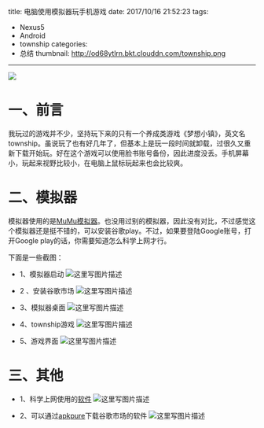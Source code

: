 title: 电脑使用模拟器玩手机游戏
date: 2017/10/16 21:52:23
tags:
- Nexus5
- Android
- township
categories:
- 总结
thumbnail: http://od68ytlrn.bkt.clouddn.com/township.png
---


![](http://od68ytlrn.bkt.clouddn.com/township.png)
# 一、前言
我玩过的游戏并不少，坚持玩下来的只有一个养成类游戏《梦想小镇》，英文名township。虽说玩了也有好几年了，但基本上是玩一段时间就卸载，过很久又重新下载开始玩。好在这个游戏可以使用脸书账号备份，因此进度没丢。手机屏幕小，玩起来视野比较小，在电脑上鼠标玩起来也会比较爽。

<!-- more -->

# 二、模拟器
模拟器使用的是[MuMu模拟器](http://mumu.163.com/fab/win2.html)。也没用过别的模拟器，因此没有对比，不过感觉这个模拟器还是挺不错的，可以安装谷歌play。不过，如果要登陆Google账号，打开Google play的话，你需要知道怎么科学上网才行。

下面是一些截图：

- 1、模拟器启动
![这里写图片描述](http://p7tst3obo.bkt.clouddn.com/20171016213837037?imageView2/0/interlace/1/q/100|watermark/2/text/Y3lhbmcudGVjaA==/font/Y29uc29sYXM=/fontsize/720/fill/I0Q0RUVGMQ==/dissolve/69/gravity/SouthEast/dx/10/dy/10)

- 2 、安装谷歌市场
![这里写图片描述](http://p7tst3obo.bkt.clouddn.com/20171016213934464?imageView2/0/interlace/1/q/100|watermark/2/text/Y3lhbmcudGVjaA==/font/Y29uc29sYXM=/fontsize/720/fill/I0Q0RUVGMQ==/dissolve/69/gravity/SouthEast/dx/10/dy/10)

- 3、模拟器桌面
![这里写图片描述](http://p7tst3obo.bkt.clouddn.com/20171016214009211?imageView2/0/interlace/1/q/100|watermark/2/text/Y3lhbmcudGVjaA==/font/Y29uc29sYXM=/fontsize/720/fill/I0Q0RUVGMQ==/dissolve/69/gravity/SouthEast/dx/10/dy/10)

- 4、township游戏
![这里写图片描述](http://p7tst3obo.bkt.clouddn.com/20171016214055920?imageView2/0/interlace/1/q/100|watermark/2/text/Y3lhbmcudGVjaA==/font/Y29uc29sYXM=/fontsize/720/fill/I0Q0RUVGMQ==/dissolve/69/gravity/SouthEast/dx/10/dy/10)

- 5、游戏界面
![这里写图片描述](http://p7tst3obo.bkt.clouddn.com/20171016214123405?imageView2/0/interlace/1/q/100|watermark/2/text/Y3lhbmcudGVjaA==/font/Y29uc29sYXM=/fontsize/720/fill/I0Q0RUVGMQ==/dissolve/69/gravity/SouthEast/dx/10/dy/10)

# 三、其他

- 1、科学上网使用的[软件](https://www.sockscap64.com/sstap/)
![这里写图片描述](http://p7tst3obo.bkt.clouddn.com/20171016214319094?imageView2/0/interlace/1/q/100|watermark/2/text/Y3lhbmcudGVjaA==/font/Y29uc29sYXM=/fontsize/720/fill/I0Q0RUVGMQ==/dissolve/69/gravity/SouthEast/dx/10/dy/10)

- 2、可以通过[apkpure](https://apkpure.com/cn/)下载谷歌市场的软件
![这里写图片描述](http://p7tst3obo.bkt.clouddn.com/20171016214338352?imageView2/0/interlace/1/q/100|watermark/2/text/Y3lhbmcudGVjaA==/font/Y29uc29sYXM=/fontsize/720/fill/I0Q0RUVGMQ==/dissolve/69/gravity/SouthEast/dx/10/dy/10)